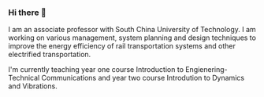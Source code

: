 ### Hi there 👋
I am an associate professor with South China University of Technology. I am working on various management, system planning and design techniques to improve the energy efficiency of rail transportation systems and other electrified transportation.

I'm currently teaching year one course Introduction to Engienering- Technical Communications and year two course Introdution to Dynamics and Vibrations.  

<!--
**lushaofeng/lushaofeng** is a ✨ _special_ ✨ repository because its `README.md` (this file) appears on your GitHub profile.

Here are some ideas to get you started:

- 🔭 I’m currently working on ...
- 🌱 I’m currently learning ...
- 👯 I’m looking to collaborate on ...
- 🤔 I’m looking for help with ...
- 💬 Ask me about ...
- 📫 How to reach me: ...
- 😄 Pronouns: ...
- ⚡ Fun fact: ...
-->
